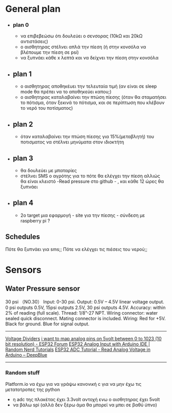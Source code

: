  # General plan 
 * ### plan 0
	 * να επιβεβεώσω ότι δουλεύει ο σενσορας (10kΩ και 20kΩ αντιστάσεις)
	 *  ο αισθητηρας στέλνει απλά την πίεση (ή στην κονσόλα να βλέπουμε την πίεση  σε psi)
	 *  να ξυπνάει κάθε x λεπτά και να δείχνει την πίεση στην κονσόλα
 *  ## plan 1
	 *  ο αισθητηρας αποθηκέυει την τελευταία τιμή (αν είναι σε sleep mode θα πρέπει να το αποθηκεύει καπου;) 
	 *  ο αισθητηρας καταλαβαίνει την πτώση πίεσης (όταν θα σταματήσει το πότισμα, όταν ξεκινά το πότισμα, και σε περίπτωση που κλέβουν το νερό του ποτίσματος)  
 *  ## plan 2
	 *  όταν καταλαβαίνει την πτώση πίεσης για 15%(μεταβλητή) του ποτισματος να στέλνει μηνύματα στον ιδιοκτήτη  
 * ## plan 3
	 * θα δουλεύει με μπαταρίες  
	 * στέλνει SMS ο αγρότης για το πότε θα ελέγχει την πίεση αλλιώς θα είναι κλειστό -Read pressure στο github - , και κάθε 12 ώρες θα ξυπνάει
 * ## plan 4
	 * 2ο target μια εφαρμογή - site για την πίεσης  - σύνδεση με raspberry pi ?


## Schedules
Πότε θα ξυπνάει για sms;;
Πότε να ελέγχει τις πιέσεις του νερού;;

# Sensors
## Water Pressure sensor

30 psi （NO.30）
Input: 0-30 psi.
Output: 0.5V – 4.5V linear voltage output. 0 psi outputs 0.5V, 15psi outputs 2.5V, 30 psi outputs 4.5V.
Accuracy: within 2% of reading (full scale).
Thread: 1/8”-27 NPT.
Wiring connector: water sealed quick disconnect. Mating connector is included.
Wiring: Red for +5V. Black for ground. Blue for signal output.

*******

[Voltage Dividers](https://learn.sparkfun.com/tutorials/voltage-dividers)
[i want to map analog pins on 5volt between 0 to 1023 (10 bit resolution) - ESP32 Forum](https://www.esp32.com/viewtopic.php?t=5397)
[ESP32 Analog Input with Arduino IDE | Random Nerd Tutorials](https://randomnerdtutorials.com/esp32-adc-analog-read-arduino-ide/)
[ESP32 ADC Tutorial - Read Analog Voltage in Arduino – DeepBlue](https://deepbluembedded.com/esp32-adc-tutorial-read-analog-voltage-arduino/)

*********

### Random stuff

Platform.io να έχω για να γράψω κανονική c για να μην έχω τις μετατοτροπες της python  
* η adc της πλακέτας έχει 3.3volt αντοχή ενω ο αισθητηρας έχει 5volt  
* να βάλω spi (αλλά δεν ξέρω άμα θα μπορεί να μπει σε βαθύ ύπνο)